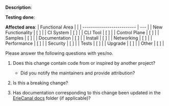 <!--

Please describe the motivation for this PR and provide enough
information so that others can review it.

-->
**Description**:

<!--

Please describe how this change was tested. You could include supporting information
such as logs, snippets, and screenshots.

-->
**Testing done**:

<!--

Please mark with X for applicable areas.

-->
**Affected area**:
| Functional Area            |     |
| -------------------------- | --- |
| New Functionality          | [ ] |
| CI System                  | [ ] |
| CLI Tool                   | [ ] |
| Control Plane              | [ ] |
| Samples                    | [ ] |
| Documentation              | [ ] |
| Install                    | [ ] |
| Networking                 | [ ] |
| Performance                | [ ] |
| Security                   | [ ] |
| Tests                      | [ ] |
| Upgrade                    | [ ] |
| Other                      | [ ] |


Please answer the following questions with yes/no.

1. Does this change contain code from or inspired by another project?
    -   Did you notify the maintainers and provide attribution?

2. Is this a breaking change?

3. Has documentation corresponding to this change been updated in the [ErieCanal docs](https://github.com/flomesh-io/ErieCanal/tree/main/docs) folder (if applicable)?